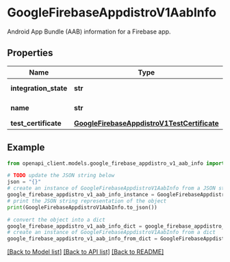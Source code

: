 # GoogleFirebaseAppdistroV1AabInfo

Android App Bundle (AAB) information for a Firebase app.

## Properties

Name | Type | Description | Notes
------------ | ------------- | ------------- | -------------
**integration_state** | **str** | App bundle integration state. Only valid for android apps. | [optional] 
**name** | **str** | The name of the &#x60;AabInfo&#x60; resource. Format: &#x60;projects/{project_number}/apps/{app}/aabInfo&#x60; | [optional] 
**test_certificate** | [**GoogleFirebaseAppdistroV1TestCertificate**](GoogleFirebaseAppdistroV1TestCertificate.md) |  | [optional] 

## Example

```python
from openapi_client.models.google_firebase_appdistro_v1_aab_info import GoogleFirebaseAppdistroV1AabInfo

# TODO update the JSON string below
json = "{}"
# create an instance of GoogleFirebaseAppdistroV1AabInfo from a JSON string
google_firebase_appdistro_v1_aab_info_instance = GoogleFirebaseAppdistroV1AabInfo.from_json(json)
# print the JSON string representation of the object
print(GoogleFirebaseAppdistroV1AabInfo.to_json())

# convert the object into a dict
google_firebase_appdistro_v1_aab_info_dict = google_firebase_appdistro_v1_aab_info_instance.to_dict()
# create an instance of GoogleFirebaseAppdistroV1AabInfo from a dict
google_firebase_appdistro_v1_aab_info_from_dict = GoogleFirebaseAppdistroV1AabInfo.from_dict(google_firebase_appdistro_v1_aab_info_dict)
```
[[Back to Model list]](../README.md#documentation-for-models) [[Back to API list]](../README.md#documentation-for-api-endpoints) [[Back to README]](../README.md)


